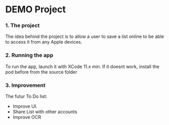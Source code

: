 DEMO Project
==================================

### 1. The project
The idea behind the project is to allow a user to save a list online to be able to access it from any Apple devices.

### 2. Running the app
To run the app, launch it with XCode 11.x min.
If it doesnt work, install the pod before from the source folder

### 3. Improvement
The futur To Do list:
* Improve UI.
* Share List with other accounts
* Improve OCR